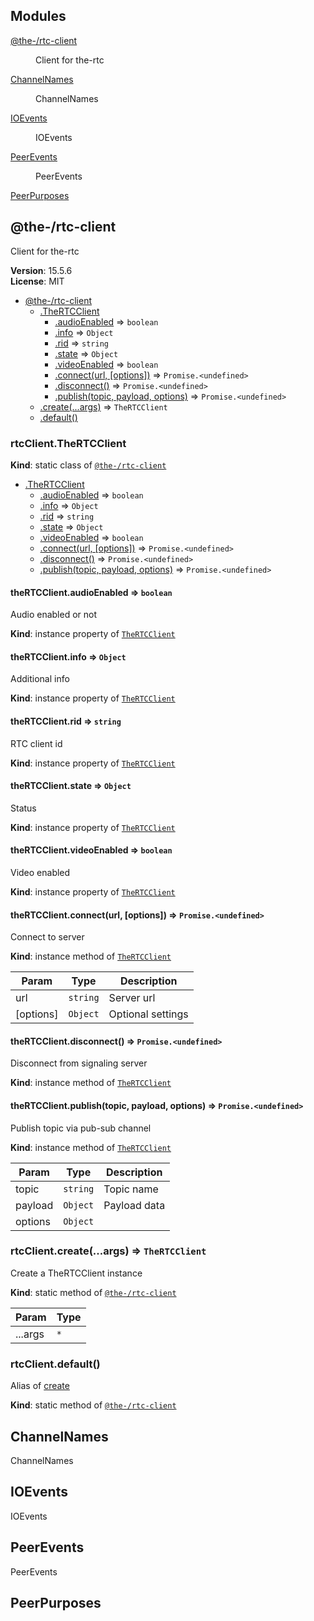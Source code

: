 <!--- Code generated by @the-/script-doc. DO NOT EDIT. -->

## Modules

<dl>
<dt><a href="#module_@the-/rtc-client">@the-/rtc-client</a></dt>
<dd><p>Client for the-rtc</p>
</dd>
<dt><a href="#module_@the-/rtc.constants.module_ChannelNames">ChannelNames</a></dt>
<dd><p>ChannelNames</p>
</dd>
<dt><a href="#module_@the-/rtc.constants.module_IOEvents">IOEvents</a></dt>
<dd><p>IOEvents</p>
</dd>
<dt><a href="#module_@the-/rtc.constants.module_PeerEvents">PeerEvents</a></dt>
<dd><p>PeerEvents</p>
</dd>
<dt><a href="#module_PeerPurposes">PeerPurposes</a></dt>
<dd></dd>
</dl>

<a name="module_@the-/rtc-client"></a>

## @the-/rtc-client
Client for the-rtc

**Version**: 15.5.6  
**License**: MIT  

* [@the-/rtc-client](#module_@the-/rtc-client)
    * [.TheRTCClient](#module_@the-/rtc-client.TheRTCClient)
        * [.audioEnabled](#module_@the-/rtc-client.TheRTCClient+audioEnabled) ⇒ <code>boolean</code>
        * [.info](#module_@the-/rtc-client.TheRTCClient+info) ⇒ <code>Object</code>
        * [.rid](#module_@the-/rtc-client.TheRTCClient+rid) ⇒ <code>string</code>
        * [.state](#module_@the-/rtc-client.TheRTCClient+state) ⇒ <code>Object</code>
        * [.videoEnabled](#module_@the-/rtc-client.TheRTCClient+videoEnabled) ⇒ <code>boolean</code>
        * [.connect(url, [options])](#module_@the-/rtc-client.TheRTCClient+connect) ⇒ <code>Promise.&lt;undefined&gt;</code>
        * [.disconnect()](#module_@the-/rtc-client.TheRTCClient+disconnect) ⇒ <code>Promise.&lt;undefined&gt;</code>
        * [.publish(topic, payload, options)](#module_@the-/rtc-client.TheRTCClient+publish) ⇒ <code>Promise.&lt;undefined&gt;</code>
    * [.create(...args)](#module_@the-/rtc-client.create) ⇒ <code>TheRTCClient</code>
    * [.default()](#module_@the-/rtc-client.default)

<a name="module_@the-/rtc-client.TheRTCClient"></a>

### rtcClient.TheRTCClient
**Kind**: static class of [<code>@the-/rtc-client</code>](#module_@the-/rtc-client)  

* [.TheRTCClient](#module_@the-/rtc-client.TheRTCClient)
    * [.audioEnabled](#module_@the-/rtc-client.TheRTCClient+audioEnabled) ⇒ <code>boolean</code>
    * [.info](#module_@the-/rtc-client.TheRTCClient+info) ⇒ <code>Object</code>
    * [.rid](#module_@the-/rtc-client.TheRTCClient+rid) ⇒ <code>string</code>
    * [.state](#module_@the-/rtc-client.TheRTCClient+state) ⇒ <code>Object</code>
    * [.videoEnabled](#module_@the-/rtc-client.TheRTCClient+videoEnabled) ⇒ <code>boolean</code>
    * [.connect(url, [options])](#module_@the-/rtc-client.TheRTCClient+connect) ⇒ <code>Promise.&lt;undefined&gt;</code>
    * [.disconnect()](#module_@the-/rtc-client.TheRTCClient+disconnect) ⇒ <code>Promise.&lt;undefined&gt;</code>
    * [.publish(topic, payload, options)](#module_@the-/rtc-client.TheRTCClient+publish) ⇒ <code>Promise.&lt;undefined&gt;</code>

<a name="module_@the-/rtc-client.TheRTCClient+audioEnabled"></a>

#### theRTCClient.audioEnabled ⇒ <code>boolean</code>
Audio enabled or not

**Kind**: instance property of [<code>TheRTCClient</code>](#module_@the-/rtc-client.TheRTCClient)  
<a name="module_@the-/rtc-client.TheRTCClient+info"></a>

#### theRTCClient.info ⇒ <code>Object</code>
Additional info

**Kind**: instance property of [<code>TheRTCClient</code>](#module_@the-/rtc-client.TheRTCClient)  
<a name="module_@the-/rtc-client.TheRTCClient+rid"></a>

#### theRTCClient.rid ⇒ <code>string</code>
RTC client id

**Kind**: instance property of [<code>TheRTCClient</code>](#module_@the-/rtc-client.TheRTCClient)  
<a name="module_@the-/rtc-client.TheRTCClient+state"></a>

#### theRTCClient.state ⇒ <code>Object</code>
Status

**Kind**: instance property of [<code>TheRTCClient</code>](#module_@the-/rtc-client.TheRTCClient)  
<a name="module_@the-/rtc-client.TheRTCClient+videoEnabled"></a>

#### theRTCClient.videoEnabled ⇒ <code>boolean</code>
Video enabled

**Kind**: instance property of [<code>TheRTCClient</code>](#module_@the-/rtc-client.TheRTCClient)  
<a name="module_@the-/rtc-client.TheRTCClient+connect"></a>

#### theRTCClient.connect(url, [options]) ⇒ <code>Promise.&lt;undefined&gt;</code>
Connect to server

**Kind**: instance method of [<code>TheRTCClient</code>](#module_@the-/rtc-client.TheRTCClient)  

| Param | Type | Description |
| --- | --- | --- |
| url | <code>string</code> | Server url |
| [options] | <code>Object</code> | Optional settings |

<a name="module_@the-/rtc-client.TheRTCClient+disconnect"></a>

#### theRTCClient.disconnect() ⇒ <code>Promise.&lt;undefined&gt;</code>
Disconnect from signaling server

**Kind**: instance method of [<code>TheRTCClient</code>](#module_@the-/rtc-client.TheRTCClient)  
<a name="module_@the-/rtc-client.TheRTCClient+publish"></a>

#### theRTCClient.publish(topic, payload, options) ⇒ <code>Promise.&lt;undefined&gt;</code>
Publish topic via pub-sub channel

**Kind**: instance method of [<code>TheRTCClient</code>](#module_@the-/rtc-client.TheRTCClient)  

| Param | Type | Description |
| --- | --- | --- |
| topic | <code>string</code> | Topic name |
| payload | <code>Object</code> | Payload data |
| options | <code>Object</code> |  |

<a name="module_@the-/rtc-client.create"></a>

### rtcClient.create(...args) ⇒ <code>TheRTCClient</code>
Create a TheRTCClient instance

**Kind**: static method of [<code>@the-/rtc-client</code>](#module_@the-/rtc-client)  

| Param | Type |
| --- | --- |
| ...args | <code>\*</code> | 

<a name="module_@the-/rtc-client.default"></a>

### rtcClient.default()
Alias of [create](#module_@the-/rtc-client.create)

**Kind**: static method of [<code>@the-/rtc-client</code>](#module_@the-/rtc-client)  
<a name="module_@the-/rtc.constants.module_ChannelNames"></a>

## ChannelNames
ChannelNames

<a name="module_@the-/rtc.constants.module_IOEvents"></a>

## IOEvents
IOEvents

<a name="module_@the-/rtc.constants.module_PeerEvents"></a>

## PeerEvents
PeerEvents

<a name="module_PeerPurposes"></a>

## PeerPurposes

